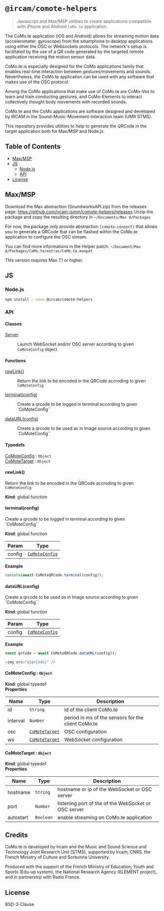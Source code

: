 # `@ircam/comote-helpers`

> Javascript and Max/MSP utilities to create applications compatible with iPhone 
> and Android `CoMo.te` application.


The CoMo.te application (iOS and Android) allows for streaming motion data (accelerometer, gyroscope) from the smartphone to desktop applications using either the OSC or Websockets protocols. The network's setup is facilitated by the use of a QR code generated by the targeted remote application receiving the motion sensor data.
    
CoMo.te is especially designed for the CoMo applications family that enables real-time interaction between gestures/movements and sounds. Nevertheless, the CoMo.te application can be used with any software that makes use of the OSC protocol.

Among the CoMo applications that make use of CoMo.te are CoMo-Vox to learn and train conducting gestures, and CoMo-Elements to interact collectively thought body movements with recorded sounds.

CoMo.te and the CoMo applications are software designed and developed by IRCAM in the Sound-Music-Movement-Interaction team (UMR STMS).

This repository provides utilities to help to generate the QRCode in the target application both for Max/MSP and Node.js

## Table of Contents

<!-- toc -->

- [Max/MSP](#maxmsp)
- [JS](#js)
  * [Node.js](#nodejs)
  * [API](#api)
- [License](#license)

<!-- tocstop -->

## Max/MSP

Download the Max abstraction (SoundworksAPI.zip) from the releases page: https://github.com/ircam-ismm/comote-helpers/releases
Unzip the package and copy the resulting directory in `~/Documents/Max 8/Packages`

For now, the package only provide abstraction `[comote.connect]` that allows you to generate a QRCode that can be 
flashed within the CoMo.te application to configure the OSC stream.

You can find more informations in the Helper patch: `~/Document/Max 8/Packages/CoMo.te/extras/CoMo.te.maxpat`

This version requires Max 7.1 or higher.

## JS

### Node.js

```sh
npm install --save @ircam/comote-helpers
```

### API

<!-- api -->

#### Classes

<dl>
<dt><a href="#Server">Server</a></dt>
<dd><p>Launch WebSocket and/or OSC server according to given <code>CoMoteConfig</code> object</p>
</dd>
</dl>

#### Functions

<dl>
<dt><a href="#rawLink">rawLink()</a></dt>
<dd><p>Return the link to be encoded in the QRCode accroding to given <code>CoMoteConfig</code></p>
</dd>
<dt><a href="#terminal">terminal(config)</a></dt>
<dd><p>Create a qrcode to be logged in terminal according to given `CoMoteConfig``</p>
</dd>
<dt><a href="#dataURL">dataURL(config)</a></dt>
<dd><p>Create a qrcode to be used as in Image source according to given `CoMoteConfig``</p>
</dd>
</dl>

#### Typedefs

<dl>
<dt><a href="#CoMoteConfig">CoMoteConfig</a> : <code>Object</code></dt>
<dd></dd>
<dt><a href="#CoMoteTarget">CoMoteTarget</a> : <code>Object</code></dt>
<dd></dd>
</dl>

<a name="rawLink"></a>

#### rawLink()
Return the link to be encoded in the QRCode accroding to given `CoMoteConfig`

**Kind**: global function  
<a name="terminal"></a>

#### terminal(config)
Create a qrcode to be logged in terminal according to given `CoMoteConfig``

**Kind**: global function  

| Param | Type |
| --- | --- |
| config | [<code>CoMoteConfig</code>](#CoMoteConfig) | 

**Example**  
```js
console(await CoMoteQRCode.terminal(config));
```
<a name="dataURL"></a>

#### dataURL(config)
Create a qrcode to be used as in Image source according to given `CoMoteConfig``

**Kind**: global function  

| Param | Type |
| --- | --- |
| config | [<code>CoMoteConfig</code>](#CoMoteConfig) | 

**Example**  
```js
const qrCode = await CoMoteQRCode.dataURL(config));

<img src="${qrCode}" />
```
<a name="CoMoteConfig"></a>

#### CoMoteConfig : <code>Object</code>
**Kind**: global typedef  
**Properties**

| Name | Type | Description |
| --- | --- | --- |
| id | <code>String</code> | id of the client CoMo.te |
| interval | <code>Number</code> | period in ms of the sensors for the client CoMo.te |
| osc | [<code>CoMoteTarget</code>](#CoMoteTarget) | OSC configuration |
| ws | [<code>CoMoteTarget</code>](#CoMoteTarget) | WebSocket configuration |

<a name="CoMoteTarget"></a>

#### CoMoteTarget : <code>Object</code>
**Kind**: global typedef  
**Properties**

| Name | Type | Description |
| --- | --- | --- |
| hostname | <code>String</code> | hostname or ip of the WebSocket or OSC server |
| port | <code>Number</code> | listening port of the of the WebSocket or OSC server |
| autostart | <code>Boolean</code> | enable streaming on CoMo.te application |


<!-- apistop -->

## Credits

CoMo.te is developed by Ircam and the Music and Sound Science and Technology Joint Research Unit (STMS), supported by Ircam, CNRS, the French Ministry of Culture and Sorbonne University.

Produced with the support of the French Ministry of Education, Youth and Sports (Edu-up system), the National Research Agency (ELEMENT project), and in partnership with Radio France.

## License

BSD-3-Clause
